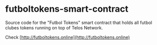 # futboltokens-smart-contract
Source code for the "Futbol Tokens" smart contract that holds all futbol clubes tokens running on top of Telos Network.

Check [http://futboltokens.online](http://futboltokens.online)
